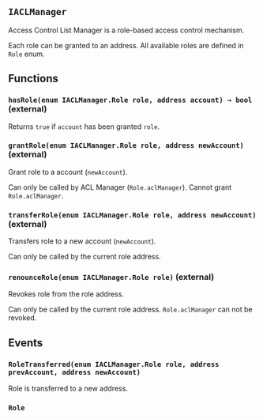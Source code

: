 ## `IACLManager`

Access Control List Manager is a role-based access control mechanism.

Each role can be granted to an address.
All available roles are defined in `Role` enum.

## Functions

### `hasRole(enum IACLManager.Role role, address account) → bool` (external)

Returns `true` if `account` has been granted `role`.

### `grantRole(enum IACLManager.Role role, address newAccount)` (external)

Grant role to a account (`newAccount`).

Can only be called by ACL Manager (`Role.aclManager`).
Cannot grant `Role.aclManager`.

### `transferRole(enum IACLManager.Role role, address newAccount)` (external)

Transfers role to a new account (`newAccount`).

Can only be called by the current role address.

### `renounceRole(enum IACLManager.Role role)` (external)

Revokes role from the role address.

Can only be called by the current role address.
`Role.aclManager` can not be revoked.

## Events

### `RoleTransferred(enum IACLManager.Role role, address prevAccount, address newAccount)`

Role is transferred to a new address.

### `Role`
